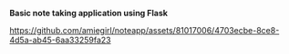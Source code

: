 **Basic note taking application using Flask**

https://github.com/amiegirl/noteapp/assets/81017006/4703ecbe-8ce8-4d5a-ab45-6aa33259fa23

